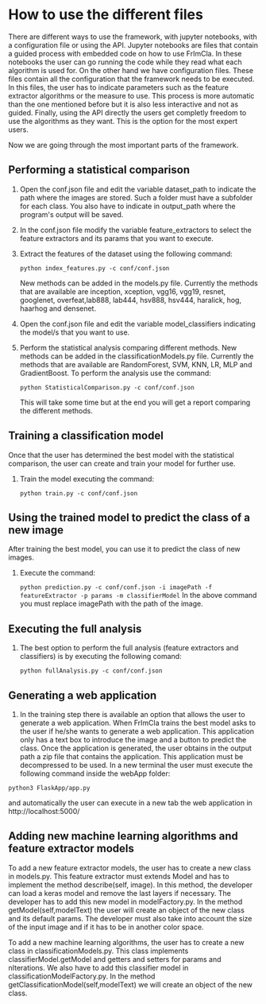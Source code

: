 # How to use the different files

There are different ways to use the framework, with jupyter notebooks, with a configuration file or using the API. 
Jupyter notebooks are files that contain a guided process with embedded code on how to use FrImCla. In these notebooks the user can go running the code while they read what each algorithm is used for.
On the other hand we have configuration files. These files contain all the configuration that the framework needs to be executed. In this files, the user has to indicate parameters such as the feature extractor algorithms or the measure to use. This process is more automatic than the one mentioned before but it is also less interactive and not as guided.
Finally, using the API directly the users get completly freedom to use the algorithms as they want. This is the option for the most expert users.

Now we are going through the most important parts of the framework. 

## Performing a statistical comparison


1. Open the conf.json file and edit the variable dataset_path
   to indicate the path where the images are stored. Such a
   folder must have a subfolder for each class. You also have to indicate
   in output_path where the program's output will be saved.
2. In the conf.json file modify the variable feature_extractors to select
   the feature extractors and its params that you want to execute.
3. Extract the features of the dataset using the following
   command:

   ``python index_features.py -c conf/conf.json``

   New methods can be added in the models.py file.
   Currently the methods that are available are inception, xception, vgg16, vgg19,
   resnet, googlenet, overfeat,lab888, lab444, hsv888, hsv444, haralick, hog,
   haarhog and densenet.
4. Open the conf.json file and edit the variable model_classifiers
   indicating the model/s that you want to use.
5. Perform the statistical analysis comparing different methods.
   New methods can be added in the classificationModels.py file.
   Currently the methods that are available are RandomForest, SVM, KNN, LR, MLP and GradientBoost.
   To perform the analysis use the command:

   ``python StatisticalComparison.py -c conf/conf.json``

   This will take some time but at the end you will get a report
   comparing the different methods.

## Training a classification model


Once that the user has determined the best model with the statistical
comparison, the user can create and train your model for further use.

1. Train the model executing the command:

   ``python train.py -c conf/conf.json``

## Using the trained model to predict the class of a new image


After training the best model, you can use it to predict the class of
new images.

1. Execute the command:

   ``python prediction.py -c conf/conf.json -i imagePath -f featureExtractor -p params -m classifierModel``
   In the above command you must replace imagePath with the path of the image.

## Executing the full analysis


1. The best option to perform the full analysis (feature extractors and
   classifiers) is by executing the following comand:

   ``python fullAnalysis.py -c conf/conf.json``

## Generating a web application

1. In the training step there is available an option that allows the user to generate a web application. When FrImCla trains the best model asks to the user if he/she wants to generate a web application. This application only has a text box to introduce the image and a button to predict the class. Once the application is generated, the user obtains in the output path a zip file that contains the application. This application must be decompressed to be used. In a new terminal the user must execute the following command inside the webApp folder:

``python3 FlaskApp/app.py``

and automatically the user can execute in a new tab the web application in http://localhost:5000/ 


## Adding new machine learning algorithms and feature extractor models


To add a new feature extractor models, the user has to create a new class in models.py. This feature extractor must extends Model and has to implement the method describe(self, image). In this method, the developer can load a keras model and remove the last layers if necessary. The developer has to add this new model in modelFactory.py. In the method getModel(self,modelText) the user will create an object of the new class and its default params. The developer must also take into account the size of the input image and if it has to be in another color space.

To add a new machine learning algorithms, the user has to create a new class in classificationModels.py.
This class implements classifierModel.getModel and getters and setters for params and
nIterations. We also have to add this classifier model in classificationModelFactory.py. In the
method getClassificationModel(self,modelText) we will create an object of the new
class.
